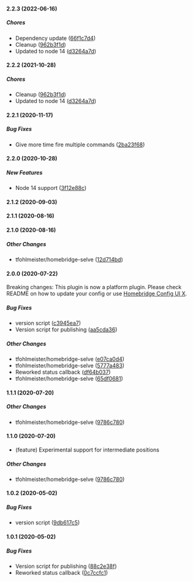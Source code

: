 #### 2.2.3 (2022-06-16)

##### Chores

*  Dependency update ([66f1c7d4](https://github.com/tfohlmeister/homebridge-selve/commit/66f1c7d4c337b698b3bed6b1e46f0bbc909dcdc1))
*  Cleanup ([962b3f1d](https://github.com/tfohlmeister/homebridge-selve/commit/962b3f1d990d78ca54424b306c1d23c4af1e272f))
*  Updated to node 14 ([d3264a7d](https://github.com/tfohlmeister/homebridge-selve/commit/d3264a7dcefe684c024bb2fc86c212eba932b98c))

#### 2.2.2 (2021-10-28)

##### Chores

*  Cleanup ([962b3f1d](https://github.com/tfohlmeister/homebridge-selve/commit/962b3f1d990d78ca54424b306c1d23c4af1e272f))
*  Updated to node 14 ([d3264a7d](https://github.com/tfohlmeister/homebridge-selve/commit/d3264a7dcefe684c024bb2fc86c212eba932b98c))

#### 2.2.1 (2020-11-17)

##### Bug Fixes

*  Give more time fire multiple commands ([2ba23f68](https://github.com/tfohlmeister/homebridge-selve/commit/2ba23f68b210373c9b276a6a7d53a55f267d6195))

#### 2.2.0 (2020-10-28)

##### New Features

*  Node 14 support ([3f12e88c](https://github.com/tfohlmeister/homebridge-selve/commit/3f12e88ce826c292b61dde6ec10011805c36b333))

#### 2.1.2 (2020-09-03)

#### 2.1.1 (2020-08-16)

#### 2.1.0 (2020-08-16)

##### Other Changes

* tfohlmeister/homebridge-selve ([12d714bd](https://github.com/tfohlmeister/homebridge-selve/commit/12d714bd689e1105bc0158cd2319268d3f7b5f32))

#### 2.0.0 (2020-07-22)

Breaking changes: This plugin is now a platform plugin. Please check README on how to update your config or use [Homebridge Config UI X](https://github.com/oznu/homebridge-config-ui-x).

##### Bug Fixes

*  version script ([c3945ea7](https://github.com/tfohlmeister/homebridge-selve/commit/c3945ea79d6d15b04bf8b53f6d7f2f16865d3c78))
*  Version script for publishing ([aa5cda36](https://github.com/tfohlmeister/homebridge-selve/commit/aa5cda36ef2445e932d6b258da8d21af0ae0f4dd))

##### Other Changes

* tfohlmeister/homebridge-selve ([e07ca0d4](https://github.com/tfohlmeister/homebridge-selve/commit/e07ca0d46614e0fd23c1b3d066dae39739e470f2))
* tfohlmeister/homebridge-selve ([5777a483](https://github.com/tfohlmeister/homebridge-selve/commit/5777a483cf90dfc84ab1c95faff6872010e967d9))
*  Reworked status callback ([df64b037](https://github.com/tfohlmeister/homebridge-selve/commit/df64b03739016e5f9f006da9b289fbdc8ecbd0c9))
* tfohlmeister/homebridge-selve ([65df0681](https://github.com/tfohlmeister/homebridge-selve/commit/65df0681c9009a84e3741d43988b84eae0a259e1))

#### 1.1.1 (2020-07-20)

##### Other Changes

* tfohlmeister/homebridge-selve ([9786c780](https://github.com/tfohlmeister/homebridge-selve/commit/9786c780ac031888f95fe2b4edb76496d6556695))

#### 1.1.0 (2020-07-20)

* (feature) Experimental support for intermediate positions

##### Other Changes

* tfohlmeister/homebridge-selve ([9786c780](https://github.com/tfohlmeister/homebridge-selve/commit/9786c780ac031888f95fe2b4edb76496d6556695))

#### 1.0.2 (2020-05-02)

##### Bug Fixes

*  version script ([9db617c5](https://github.com/tfohlmeister/homebridge-selve/commit/9db617c52277cde49eadb306ac15ffaed7dd95b9))

#### 1.0.1 (2020-05-02)

##### Bug Fixes

*  Version script for publishing ([88c2e38f](https://github.com/tfohlmeister/homebridge-selve/commit/88c2e38fc7de9e25a9f111e1bbaeb67877a87a27))
*  Reworked status callback ([0c7ccfc1](https://github.com/tfohlmeister/homebridge-selve/commit/0c7ccfc107cbfbd3a9e7be49172bacb069d57650))

